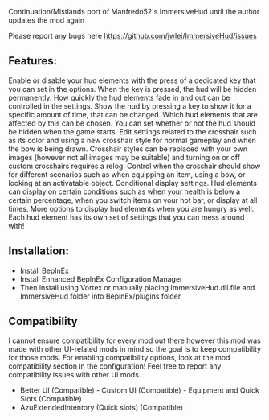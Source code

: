 Continuation/Mistlands port of Manfredo52's ImmersiveHud until the author updates the mod again

Please report any bugs here https://github.com/jwlei/ImmersiveHud/issues

## Features:﻿
Enable or disable your hud elements with the press of a dedicated key that you can set in the options. When the key is pressed, the hud
will be hidden permanently.
How quickly the hud elements fade in and out can be controlled in the settings.
Show the hud by pressing a key to show it for a specific amount of time,
that can be changed. Which hud elements that are affected by this can be chosen.
You can set whether or not the hud should be hidden when the game starts.
Edit settings related to the crosshair such as its color and using a new
crosshair style for normal gameplay and when the bow is being drawn. Crosshair styles can be replaced with your own images (however not all images may be suitable) and turning on or off custom crosshairs requires a relog.
Control when the crosshair should show for different scenarios such as when
equipping an item, using a bow, or looking at an activatable object.
Conditional display settings. Hud elements can display on certain conditions such
as when your health is below a certain percentage, when you switch items on your hot bar, or display at all times. More options to display hud elements when you are hungry as well.
Each hud element has its own set of settings that you can mess around with!


## Installation:
- Install BepInEx
- Install Enhanced BepInEx Configuration Manager
- Then install using Vortex or manually placing ImmersiveHud.dll file and ImmersiveHud folder into BepinEx/plugins folder.


## Compatibility
I cannot ensure compatibility for every mod out there however this mod was made with other UI-related mods in mind so the goal is to keep
compatibility for those mods. For enabling compatibility options, look at the mod compatibility section in the configuration! Feel free to report any compatibility issues with other UI mods.

- Better UI (Compatible)
﻿- Custom UI (Compatible)
﻿- Equipment and Quick Slots (Compatible)
- AzuExtendedIntentory (Quick slots) (Compatible)

